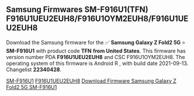 <h2>Samsung Firmwares SM-F916U1(TFN) F916U1UEU2EUH8/F916U1OYM2EUH8/F916U1UEU2EUH8</h2>
Download the Samsung firmware for the ✅ <strong>Samsung Galaxy Z Fold2 5G </strong> ⭐ <strong>SM-F916U1</strong> with product code <strong>TFN</strong> <strong> from United States</strong>. This firmware has version number PDA <strong>F916U1UEU2EUH8</strong> and CSC F916U1OYM2EUH8. The operating system of this firmware is Android R , with build date 2021-09-13. Changelist <strong>22340428</strong>.


[SM-F916U1](https://samfirm.shop/samsung/model/SM-F916U1)
[F916U1UEU2EUH8](https://samfirm.shop/samsung/pda/F916U1UEU2EUH8)
[Download Firmware Samsung Galaxy Z Fold2 5G SM-F916U1](https://samfirm.shop/samsung/firmware/455253)
